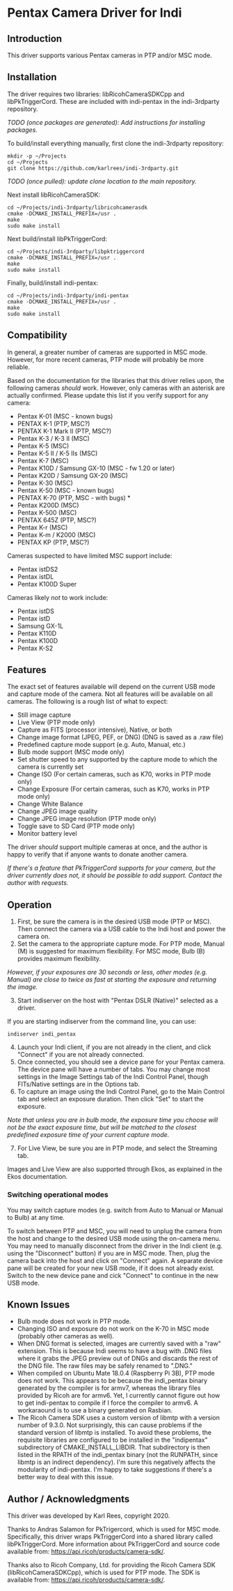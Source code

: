# Pentax Camera Driver for Indi

## Introduction

This driver supports various Pentax cameras in PTP and/or MSC mode.  

## Installation

The driver requires two libraries: libRicohCameraSDKCpp and libPkTriggerCord.  These are included with indi-pentax in the indi-3rdparty repository.

*TODO (once packages are generated): Add instructions for installing packages.*

To build/install everything manually, first clone the indi-3rdparty repository:

```
mkdir -p ~/Projects
cd ~/Projects
git clone https://github.com/karlrees/indi-3rdparty.git
```

*TODO (once pulled): update clone location to the main repository.*

Next install libRicohCameraSDK:

```
cd ~/Projects/indi-3rdparty/libricohcamerasdk
cmake -DCMAKE_INSTALL_PREFIX=/usr .
make
sudo make install
```

Next build/install libPkTriggerCord:

```
cd ~/Projects/indi-3rdparty/libpktriggercord
cmake -DCMAKE_INSTALL_PREFIX=/usr .
make
sudo make install
```

Finally, build/install indi-pentax:

```
cd ~/Projects/indi-3rdparty/indi-pentax
cmake -DCMAKE_INSTALL_PREFIX=/usr .
make
sudo make install
```

## Compatibility

In general, a greater number of cameras are supported in MSC mode.  However, for more recent cameras, PTP mode will probably be more reliable.

Based on the documentation for the libraries that this driver relies upon, the following cameras *should* work.  However, only cameras with an asterisk are actually confirmed.  Please update this list if you verify support for any camera:

- Pentax K-01 (MSC - known bugs)
- PENTAX K-1 (PTP, MSC?)
- PENTAX K-1 Mark II (PTP, MSC?)
- Pentax K-3 / K-3 II (MSC)
- Pentax K-5 (MSC)
- Pentax K-5 II / K-5 IIs (MSC)
- Pentax K-7 (MSC)
- Pentax K10D / Samsung GX-10 (MSC - fw 1.20 or later)
- Pentax K20D / Samsung GX-20 (MSC)
- Pentax K-30 (MSC)
- Pentax K-50 (MSC - known bugs)
- PENTAX K-70 (PTP, MSC - with bugs) *
- Pentax K200D (MSC)
- Pentax K-500 (MSC)
- PENTAX 645Z (PTP, MSC?)
- Pentax K-r (MSC)
- Pentax K-m / K2000 (MSC)
- PENTAX KP (PTP, MSC?)

Cameras suspected to have limited MSC support include:

- Pentax istDS2
- Pentax istDL
- Pentax K100D Super

Cameras likely *not* to work include:

- Pentax istDS
- Pentax istD
- Samsung GX-1L
- Pentax K110D
- Pentax K100D
- Pentax K-S2

## Features

The exact set of features available will depend on the current USB mode and capture mode of the camera.  Not all features will be available on all cameras.  The following is a rough list of what to expect:

- Still image capture 
- Live View (PTP mode only)
- Capture as FITS (processor intensive), Native, or both
- Change image format (JPEG, PEF, or DNG) (DNG is saved as a .raw file)
- Predefined capture mode support (e.g. Auto, Manual, etc.)
- Bulb mode support (MSC mode only)
- Set shutter speed to any supported by the capture mode to which the camera is currently set
- Change ISO (For certain cameras, such as K70, works in PTP mode only)
- Change Exposure (For certain cameras, such as K70, works in PTP mode only)
- Change White Balance
- Change JPEG image quality 
- Change JPEG image resolution (PTP mode only)
- Toggle save to SD Card (PTP mode only)
- Monitor battery level

The driver *should* support multiple cameras at once, and the author is happy to verify that if anyone wants to donate another camera.  

*If there's a feature that PkTriggerCord supports for your camera, but the driver currently does not, it should be possible to add support.  Contact the author with requests.*

## Operation

1. First, be sure the camera is in the desired USB mode (PTP or MSC).  Then connect the camera via a USB cable to the Indi host and power the camera on.
2. Set the camera to the appropriate capture mode.  For PTP mode, Manual (M) is suggested for maximum flexibility.  For MSC mode, Bulb (B) provides maximum flexibility.  

*However, if your exposures are 30 seconds or less, other modes (e.g. Manual) are close to twice as fast at starting the exposure and returning the image.*

3. Start indiserver on the host with "Pentax DSLR (Native)" selected as a driver.  

If you are starting indiserver from the command line, you can use:

```
indiserver indi_pentax
```

4. Launch your Indi client, if you are not already in the client, and click "Connect" if you are not already connected.
5. Once connected, you should see a device pane for your Pentax camera.  The device pane will have a number of tabs.  You may change most settings in the Image Settings tab of the Indi Control Panel, though FITs/Native settings are in the Options tab.  
6. To capture an image using the Indi Control Panel, go to the Main Control tab and select an exposure duration.  Then click "Set" to start the exposure.  

*Note that unless you are in bulb mode, the exposure time you choose will not be the exact exposure time, but will be matched to the closest predefined exposure time of your current capture mode.*  

7. For Live View, be sure you are in PTP mode, and select the Streaming tab.

Images and Live View are also supported through Ekos, as explained in the Ekos documentation.

### Switching operational modes

You may switch capture modes (e.g. switch from Auto to Manual or Manual to Bulb) at any time.  

To switch between PTP and MSC, you will need to unplug the camera from the host and change to the desired USB mode using the on-camera menu.  You may need to manually disconnect from the driver in the Indi client (e.g. using the "Disconnect" button) if you are in MSC mode.  Then, plug the camera back into the host and click on "Connect" again.  A separate device pane will be created for your new USB mode, if it does not already exist.  Switch to the new device pane and cick "Connect" to continue in the new USB mode.

## Known Issues

- Bulb mode does not work in PTP mode.
- Changing ISO and exposure do not work on the K-70 in MSC mode (probably other cameras as well).
- When DNG format is selected, images are currently saved with a "raw" extension.  This is because Indi seems to have a bug with .DNG files where it grabs the JPEG preview out of DNGs and discards the rest of the DNG file.  The raw files may be safely renamed to ".DNG."
- When compiled on Ubuntu Mate 18.0.4 (Raspberry Pi 3B), PTP mode does not work.  This appears to be because the indi_pentax binary generated by the compiler is for armv7, whereas the library files provided by Ricoh are for armv6.  Yet, I currently cannot figure out how to get indi-pentax to compile if I force the compiler to armv6.  A workaraound is to use a binary generated on Rasbian.
- The Ricoh Camera SDK uses a custom version of libmtp with a version number of 9.3.0.  Not surprisingly, this can cause problems if the
standard version of libmtp is installed.  To avoid these problems, the requisite libraries are configured to be installed in the "indipentax" subdirectory of CMAKE_INSTALL_LIBDIR.  That subdirectory is then listed in the RPATH of the indi_pentax binary (not the RUNPATH, since libmtp is an indirect dependency).  I'm sure this negatively affects the modularity of indi-pentax.  I'm happy to take suggestions if there's a better way to deal with this issue.

## Author / Acknowledgments

This driver was developed by Karl Rees, copyright 2020.  

Thanks to Andras Salamon for PkTrigercord, which is used for MSC mode.  Specifically, this driver wraps PkTriggerCord into a shared library called libPkTriggerCord.  More information about PkTriggerCord and source code available from: https://api.ricoh/products/camera-sdk/.

Thanks also to Ricoh Company, Ltd. for providing the Ricoh Camera SDK (libRicohCameraSDKCpp), which is used for PTP mode.  The SDK is available from: https://api.ricoh/products/camera-sdk/.

